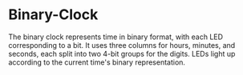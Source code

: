 # Binary-Clock
The binary clock represents time in binary format, with each LED corresponding to a bit. It uses three columns for hours, minutes, and seconds, each split into two 4-bit groups for the digits. LEDs light up according to the current time's binary representation.
